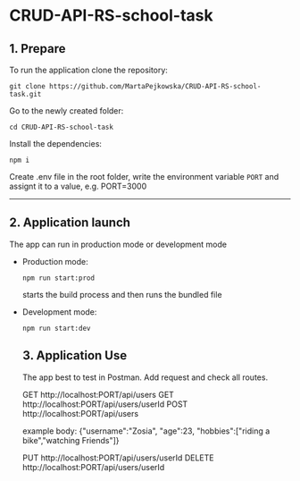 # CRUD-API-RS-school-task

## 1. Prepare

To run the application clone the repository:

```
git clone https://github.com/MartaPejkowska/CRUD-API-RS-school-task.git
```
Go to the newly created folder:

```
cd CRUD-API-RS-school-task
```

Install the dependencies:

```
npm i
```

Create .env file in the root folder, write the environment variable `PORT` and assignt it to a value, e.g. PORT=3000

---

## 2. Application launch

The app can run in production mode or development mode

- Production mode:

  ```
  npm run start:prod
  ```

  starts the build process and then runs the bundled file

- Development mode:

  ```
  npm run start:dev

  ```
  ## 3. Application Use

  The app best to test in Postman.
  Add request and check all routes.
  
  GET http://localhost:PORT/api/users
  GET http://localhost:PORT/api/users/userId
  POST http://localhost:PORT/api/users
  
  example body:
  {"username":"Zosia",
   "age":23,
   "hobbies":["riding a bike","watching Friends"]}
  
  PUT http://localhost:PORT/api/users/userId
  DELETE http://localhost:PORT/api/users/userId







